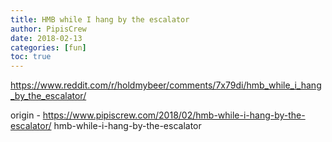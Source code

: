 ```yaml
---
title: HMB while I hang by the escalator
author: PipisCrew
date: 2018-02-13
categories: [fun]
toc: true
---
```


https://www.reddit.com/r/holdmybeer/comments/7x79di/hmb_while_i_hang_by_the_escalator/

origin - https://www.pipiscrew.com/2018/02/hmb-while-i-hang-by-the-escalator/ hmb-while-i-hang-by-the-escalator